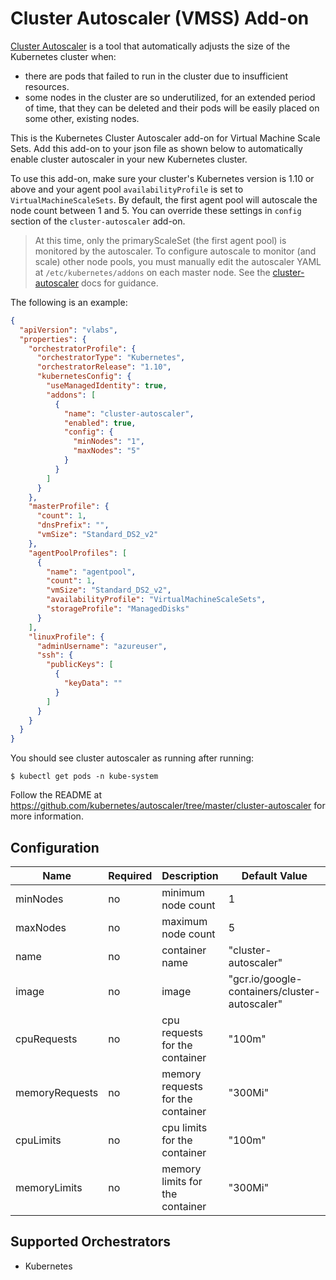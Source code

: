 # Cluster Autoscaler (VMSS) Add-on

[Cluster Autoscaler](https://github.com/kubernetes/autoscaler) is a tool that automatically adjusts the size of the Kubernetes cluster when:

- there are pods that failed to run in the cluster due to insufficient resources.
- some nodes in the cluster are so underutilized, for an extended period of time, that they can be deleted and their pods will be easily placed on some other, existing nodes.

This is the Kubernetes Cluster Autoscaler add-on for Virtual Machine Scale Sets. Add this add-on to your json file as shown below to automatically enable cluster autoscaler in your new Kubernetes cluster.

To use this add-on, make sure your cluster's Kubernetes version is 1.10 or above and your agent pool `availabilityProfile` is set to `VirtualMachineScaleSets`. By default, the first agent pool will autoscale the node count between 1 and 5. You can override these settings in `config` section of the `cluster-autoscaler` add-on.

> At this time, only the primaryScaleSet (the first agent pool) is monitored by the autoscaler. To configure autoscale to monitor (and scale) other node pools, you must manually edit the autoscaler YAML at `/etc/kubernetes/addons` on each master node. See the [cluster-autoscaler](https://github.com/kubernetes/autoscaler/blob/master/cluster-autoscaler/cloudprovider/azure/README.md) docs for guidance.

The following is an example:

```json
{
  "apiVersion": "vlabs",
  "properties": {
    "orchestratorProfile": {
      "orchestratorType": "Kubernetes",
      "orchestratorRelease": "1.10",
      "kubernetesConfig": {
        "useManagedIdentity": true,
        "addons": [
          {
            "name": "cluster-autoscaler",
            "enabled": true,
            "config": {
              "minNodes": "1",
              "maxNodes": "5"
            }
          }
        ]
      }
    },
    "masterProfile": {
      "count": 1,
      "dnsPrefix": "",
      "vmSize": "Standard_DS2_v2"
    },
    "agentPoolProfiles": [
      {
        "name": "agentpool",
        "count": 1,
        "vmSize": "Standard_DS2_v2",
        "availabilityProfile": "VirtualMachineScaleSets",
        "storageProfile": "ManagedDisks"
      }
    ],
    "linuxProfile": {
      "adminUsername": "azureuser",
      "ssh": {
        "publicKeys": [
          {
            "keyData": ""
          }
        ]
      }
    }
  }
}
```

You should see cluster autoscaler as running after running:

```
$ kubectl get pods -n kube-system
```

Follow the README at https://github.com/kubernetes/autoscaler/tree/master/cluster-autoscaler for more information.

## Configuration

| Name           | Required | Description                       | Default Value                                              |
| -------------- | -------- | --------------------------------- | ---------------------------------------------------------- |
| minNodes       | no       | minimum node count                | 1                                                          |
| maxNodes       | no       | maximum node count                | 5                                                          |
| name           | no       | container name                    | "cluster-autoscaler"                                       |
| image          | no       | image                             | "gcr.io/google-containers/cluster-autoscaler" |
| cpuRequests    | no       | cpu requests for the container    | "100m"                                                     |
| memoryRequests | no       | memory requests for the container | "300Mi"                                                    |
| cpuLimits      | no       | cpu limits for the container      | "100m"                                                     |
| memoryLimits   | no       | memory limits for the container   | "300Mi"                                                    |

## Supported Orchestrators

- Kubernetes
